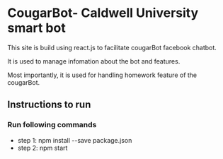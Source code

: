 <h1>CougarBot- Caldwell University smart bot</h1>
<p>This site is build using react.js to facilitate cougarBot facebook chatbot.</p>
<p>It is used to manage infomation about the bot and features.</p>
<p>Most importantly, it is used for handling homework feature of the cougarBot.</p>

<h2>Instructions to run</h2>
<h3>Run following commands</h3>
<ul>
  <li>step 1: npm install --save package.json</li>
  <li>step 2: npm start</li>
</ul>
